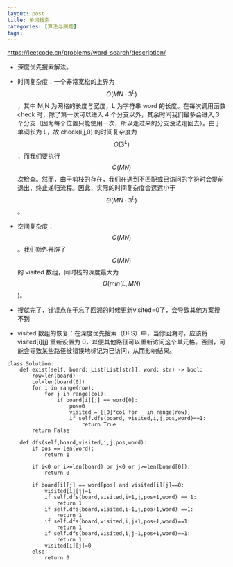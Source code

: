 ```yaml
---
layout: post
title: 单词搜索
categories: [算法与刷题]
tags: 
---
```

<script src="https://polyfill.io/v3/polyfill.min.js?features=es6"></script>
<script id="MathJax-script" async src="https://cdn.jsdelivr.net/npm/mathjax@3/es5/tex-mml-chtml.js"></script>

https://leetcode.cn/problems/word-search/description/

* 深度优先搜索解法。

* 时间复杂度：一个非常宽松的上界为 $$O(MN⋅3^L)$$，其中 M,N 为网格的长度与宽度，L 为字符串 word 的长度。在每次调用函数 check 时，除了第一次可以进入 4 个分支以外，其余时间我们最多会进入 3 个分支（因为每个位置只能使用一次，所以走过来的分支没法走回去）。由于单词长为 L，故 check(i,j,0) 的时间复杂度为 $$O(3^L)$$，而我们要执行 $$O(MN)$$ 次检查。然而，由于剪枝的存在，我们在遇到不匹配或已访问的字符时会提前退出，终止递归流程。因此，实际的时间复杂度会远远小于 $$Θ(MN⋅3^L)$$。

* 空间复杂度：$$O(MN)$$。我们额外开辟了 $$O(MN)$$ 的 visited 数组，同时栈的深度最大为 $$O(min(L,MN)$$)。


* 搜就完了，错误点在于忘了回溯的时候更新visited=0了，会导致其他方案搜不到

* visited 数组的恢复：在深度优先搜索（DFS）中，当你回溯时，应该将 visited[i][j] 重新设置为 0，以便其他路径可以重新访问这个单元格。否则，可能会导致某些路径被错误地标记为已访问，从而影响结果。


```
class Solution:
    def exist(self, board: List[List[str]], word: str) -> bool:
        row=len(board)
        col=len(board[0])
        for i in range(row):
            for j in range(col):
                if board[i][j] == word[0]:
                    pos=0
                    visited = [[0]*col for _ in range(row)]
                    if self.dfs(board, visited,i,j,pos,word)==1:
                        return True
        return False

    def dfs(self,board,visited,i,j,pos,word):
        if pos == len(word):
            return 1

        if i<0 or i>=len(board) or j<0 or j>=len(board[0]):
            return 0
        
        if board[i][j] == word[pos] and visited[i][j]==0:
            visited[i][j]=1
            if self.dfs(board,visited,i+1,j,pos+1,word) == 1:
                return 1
            if self.dfs(board,visited,i-1,j,pos+1,word) ==1:
                return 1
            if self.dfs(board,visited,i,j+1,pos+1,word)==1:
                return 1
            if self.dfs(board,visited,i,j-1,pos+1,word)==1:
                return 1
            visited[i][j]=0
        else:
            return 0

```